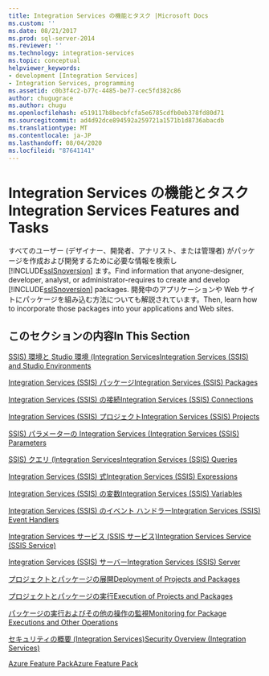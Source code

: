 ```yaml
---
title: Integration Services の機能とタスク |Microsoft Docs
ms.custom: ''
ms.date: 08/21/2017
ms.prod: sql-server-2014
ms.reviewer: ''
ms.technology: integration-services
ms.topic: conceptual
helpviewer_keywords:
- development [Integration Services]
- Integration Services, programming
ms.assetid: c0b3f4c2-b77c-4485-be77-cec5fd382c86
author: chugugrace
ms.author: chugu
ms.openlocfilehash: e519117b8becbfcfa5e6785cdfb0eb378fd80d71
ms.sourcegitcommit: ad4d92dce894592a259721a1571b1d8736abacdb
ms.translationtype: MT
ms.contentlocale: ja-JP
ms.lasthandoff: 08/04/2020
ms.locfileid: "87641141"
---
```

# <a name="integration-services-features-and-tasks"></a><span data-ttu-id="f8523-102">Integration Services の機能とタスク</span><span class="sxs-lookup"><span data-stu-id="f8523-102">Integration Services Features and Tasks</span></span>
  <span data-ttu-id="f8523-103">すべてのユーザー (デザイナー、開発者、アナリスト、または管理者) がパッケージを作成および開発するために必要な情報を検索し [!INCLUDE[ssISnoversion](../includes/ssisnoversion-md.md)] ます。</span><span class="sxs-lookup"><span data-stu-id="f8523-103">Find information that anyone-designer, developer, analyst, or administrator-requires to create and develop [!INCLUDE[ssISnoversion](../includes/ssisnoversion-md.md)] packages.</span></span> <span data-ttu-id="f8523-104">開発中のアプリケーションや Web サイトにパッケージを組み込む方法についても解説されています。</span><span class="sxs-lookup"><span data-stu-id="f8523-104">Then, learn how to incorporate those packages into your applications and Web sites.</span></span>  
  
## <a name="in-this-section"></a><span data-ttu-id="f8523-105">このセクションの内容</span><span class="sxs-lookup"><span data-stu-id="f8523-105">In This Section</span></span>  
 [<span data-ttu-id="f8523-106">SSIS&#41; 環境と Studio 環境 &#40;Integration Services</span><span class="sxs-lookup"><span data-stu-id="f8523-106">Integration Services &#40;SSIS&#41; and Studio Environments</span></span>](integration-services-ssis-development-and-management-tools.md)  
  
 [<span data-ttu-id="f8523-107">Integration Services &#40;SSIS&#41; パッケージ</span><span class="sxs-lookup"><span data-stu-id="f8523-107">Integration Services &#40;SSIS&#41; Packages</span></span>](../../2014/integration-services/integration-services-ssis-packages.md)  
  
 [<span data-ttu-id="f8523-108">Integration Services &#40;SSIS&#41; の接続</span><span class="sxs-lookup"><span data-stu-id="f8523-108">Integration Services &#40;SSIS&#41; Connections</span></span>](connection-manager/integration-services-ssis-connections.md)  
  
 [<span data-ttu-id="f8523-109">Integration Services (SSIS) プロジェクト</span><span class="sxs-lookup"><span data-stu-id="f8523-109">Integration Services &#40;SSIS&#41; Projects</span></span>](integration-services-ssis-projects-and-solutions.md)  
  
 [<span data-ttu-id="f8523-110">SSIS&#41; パラメーターの Integration Services &#40;</span><span class="sxs-lookup"><span data-stu-id="f8523-110">Integration Services &#40;SSIS&#41; Parameters</span></span>](integration-services-ssis-package-and-project-parameters.md)  
  
 [<span data-ttu-id="f8523-111">SSIS&#41; クエリ &#40;Integration Services</span><span class="sxs-lookup"><span data-stu-id="f8523-111">Integration Services &#40;SSIS&#41; Queries</span></span>](integration-services-ssis-queries.md)  
  
 [<span data-ttu-id="f8523-112">Integration Services &#40;SSIS&#41; 式</span><span class="sxs-lookup"><span data-stu-id="f8523-112">Integration Services &#40;SSIS&#41; Expressions</span></span>](expressions/integration-services-ssis-expressions.md)  
  
 [<span data-ttu-id="f8523-113">Integration Services &#40;SSIS&#41; の変数</span><span class="sxs-lookup"><span data-stu-id="f8523-113">Integration Services &#40;SSIS&#41; Variables</span></span>](integration-services-ssis-variables.md)  
  
 [<span data-ttu-id="f8523-114">Integration Services &#40;SSIS&#41; のイベント ハンドラー</span><span class="sxs-lookup"><span data-stu-id="f8523-114">Integration Services &#40;SSIS&#41; Event Handlers</span></span>](integration-services-ssis-event-handlers.md)  
  
 [<span data-ttu-id="f8523-115">Integration Services サービス (SSIS サービス)</span><span class="sxs-lookup"><span data-stu-id="f8523-115">Integration Services Service &#40;SSIS Service&#41;</span></span>](service/integration-services-service-ssis-service.md)  
  
 [<span data-ttu-id="f8523-116">Integration Services &#40;SSIS&#41; サーバー</span><span class="sxs-lookup"><span data-stu-id="f8523-116">Integration Services &#40;SSIS&#41; Server</span></span>](catalog/integration-services-ssis-server-and-catalog.md)  
  
 [<span data-ttu-id="f8523-117">プロジェクトとパッケージの展開</span><span class="sxs-lookup"><span data-stu-id="f8523-117">Deployment of Projects and Packages</span></span>](packages/deploy-integration-services-ssis-projects-and-packages.md)  
  
 [<span data-ttu-id="f8523-118">プロジェクトとパッケージの実行</span><span class="sxs-lookup"><span data-stu-id="f8523-118">Execution of Projects and Packages</span></span>](packages/run-integration-services-ssis-packages.md)  
  
 [<span data-ttu-id="f8523-119">パッケージの実行およびその他の操作の監視</span><span class="sxs-lookup"><span data-stu-id="f8523-119">Monitoring for Package Executions and Other Operations</span></span>](performance/monitor-running-packages-and-other-operations.md)  
  
 [<span data-ttu-id="f8523-120">セキュリティの概要 &#40;Integration Services&#41;</span><span class="sxs-lookup"><span data-stu-id="f8523-120">Security Overview &#40;Integration Services&#41;</span></span>](security/security-overview-integration-services.md)  
  
 [<span data-ttu-id="f8523-121">Azure Feature Pack</span><span class="sxs-lookup"><span data-stu-id="f8523-121">Azure Feature Pack</span></span>](azure-feature-pack-for-integration-services-ssis.md)  
  
  
